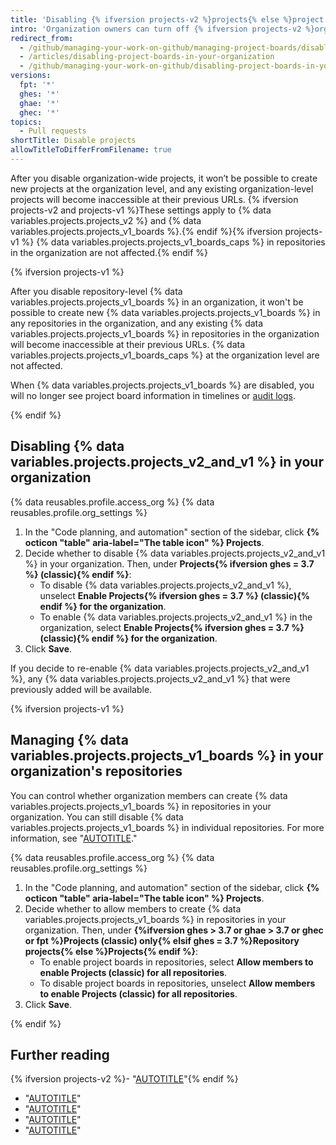 ```yaml
---
title: 'Disabling {% ifversion projects-v2 %}projects{% else %}project boards{% endif %} in your organization'
intro: 'Organization owners can turn off {% ifversion projects-v2 %}organization-wide {% data variables.projects.projects_v2 %}, organization-wide {% data variables.projects.projects_v1_boards %}, and repository-level {% data variables.projects.projects_v1_boards %}{% else %}organization-wide project boards and repository project boards{% endif %} in an organization.'
redirect_from:
  - /github/managing-your-work-on-github/managing-project-boards/disabling-project-boards-in-your-organization
  - /articles/disabling-project-boards-in-your-organization
  - /github/managing-your-work-on-github/disabling-project-boards-in-your-organization
versions:
  fpt: '*'
  ghes: '*'
  ghae: '*'
  ghec: '*'
topics:
  - Pull requests
shortTitle: Disable projects
allowTitleToDifferFromFilename: true
---
```

After you disable organization-wide projects, it won’t be possible to create new projects at the organization level, and any existing organization-level projects will become inaccessible at their previous URLs. {% ifversion projects-v2 and projects-v1 %}These settings apply to {% data variables.projects.projects_v2 %} and {% data variables.projects.projects_v1_boards %}.{% endif %}{% ifversion projects-v1 %} {% data variables.projects.projects_v1_boards_caps %} in repositories in the organization are not affected.{% endif %}

{% ifversion projects-v1 %}

After you disable repository-level {% data variables.projects.projects_v1_boards %} in an organization, it won't be possible to create new {% data variables.projects.projects_v1_boards %} in any repositories in the organization, and any existing {% data variables.projects.projects_v1_boards %} in repositories in the organization will become inaccessible at their previous URLs. {% data variables.projects.projects_v1_boards_caps %} at the organization level are not affected.

When {% data variables.projects.projects_v1_boards %} are disabled, you will no longer see project board information in timelines or [audit logs](/organizations/keeping-your-organization-secure/managing-security-settings-for-your-organization/reviewing-the-audit-log-for-your-organization).

{% endif %}

## Disabling {% data variables.projects.projects_v2_and_v1 %} in your organization

{% data reusables.profile.access_org %}
{% data reusables.profile.org_settings %}
1. In the "Code planning, and automation" section of the sidebar, click **{% octicon "table" aria-label="The table icon" %} Projects**.
1. Decide whether to disable {% data variables.projects.projects_v2_and_v1 %} in your organization. Then, under **Projects{% ifversion ghes = 3.7 %} (classic){% endif %}**:
    - To disable {% data variables.projects.projects_v2_and_v1 %}, unselect **Enable Projects{% ifversion ghes = 3.7 %} (classic){% endif %} for the organization**.
    - To enable {% data variables.projects.projects_v2_and_v1 %} in the organization, select **Enable Projects{% ifversion ghes = 3.7 %} (classic){% endif %} for the organization**.
1. Click **Save**.

If you decide to re-enable {% data variables.projects.projects_v2_and_v1 %}, any {% data variables.projects.projects_v2_and_v1 %} that were previously added will be available.

{% ifversion projects-v1 %}

## Managing {% data variables.projects.projects_v1_boards %} in your organization's repositories

You can control whether organization members can create {% data variables.projects.projects_v1_boards %} in repositories in your organization. You can still disable {% data variables.projects.projects_v1_boards %} in individual repositories. For more information, see "[AUTOTITLE](/repositories/managing-your-repositorys-settings-and-features/enabling-features-for-your-repository/disabling-project-boards-in-a-repository)."

{% data reusables.profile.access_org %}
{% data reusables.profile.org_settings %}
1. In the "Code planning, and automation" section of the sidebar, click **{% octicon "table" aria-label="The table icon" %} Projects**.
1. Decide whether to allow members to create {% data variables.projects.projects_v1_boards %} in repositories in your organization. Then, under **{%ifversion ghes > 3.7 or ghae > 3.7 or ghec or fpt %}Projects (classic) only{% elsif ghes = 3.7 %}Repository projects{% else %}Projects{% endif %}**:
    - To enable project boards in repositories, select **Allow members to enable Projects (classic) for all repositories**.
    - To disable project boards in repositories, unselect **Allow members to enable Projects (classic) for all repositories**.
1. Click **Save**.

{% endif %}

## Further reading

{% ifversion projects-v2 %}- "[AUTOTITLE](/issues/planning-and-tracking-with-projects/learning-about-projects/about-projects)"{% endif %}
- "[AUTOTITLE](/issues/organizing-your-work-with-project-boards/managing-project-boards/about-project-boards)"
- "[AUTOTITLE](/issues/organizing-your-work-with-project-boards/managing-project-boards/closing-a-project-board)"
- "[AUTOTITLE](/issues/organizing-your-work-with-project-boards/managing-project-boards/deleting-a-project-board)"
- "[AUTOTITLE](/repositories/managing-your-repositorys-settings-and-features/enabling-features-for-your-repository/disabling-project-boards-in-a-repository)"
